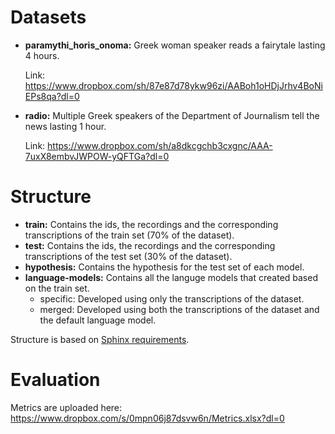 # Datasets

- __paramythi_horis_onoma:__ Greek woman speaker reads a fairytale lasting 4 hours.

  Link: https://www.dropbox.com/sh/87e87d78ykw96zi/AABoh1oHDjJrhv4BoNiEPs8qa?dl=0

- __radio:__ Multiple Greek speakers of the Department of Journalism tell the news lasting 1 hour.

  Link: https://www.dropbox.com/sh/a8dkcgchb3cxgnc/AAA-7uxX8embvJWPOW-yQFTGa?dl=0



# Structure 

 - __train:__ Contains the ids, the recordings and the corresponding transcriptions of the train set (70% of the dataset).
 - __test:__ Contains the ids, the recordings and the corresponding transcriptions of the test set (30% of the dataset).
 - __hypothesis:__ Contains the hypothesis for the test set of each model.
 - __language-models:__ Contains all the languge models that created based on the train set.
   - specific: Developed using only the transcriptions of the dataset.
   - merged: Developed using both the transcriptions of the dataset and the default language model.

Structure is based on [Sphinx requirements](https://cmusphinx.github.io/wiki/tutorialtuning/).


# Evaluation

Metrics are uploaded here: https://www.dropbox.com/s/0mpn06j87dsvw6n/Metrics.xlsx?dl=0
